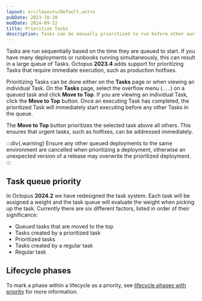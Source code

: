 ```yaml
---
layout: src/layouts/Default.astro
pubDate: 2023-10-20
modDate: 2024-09-12
title: Prioritize Tasks
description: Tasks can be manually prioritized to run before other earlier queued tasks.
---
```


Tasks are run sequentially based on the time they are queued to start. If you have many deployments or runbooks running simultaneously, this can result in a large queue of Tasks. Octopus **2023.4** adds support for prioritizing Tasks that require immediate execution, such as production hotfixes.

Prioritizing Tasks can be done either on the **Tasks** page or when viewing an individual Task. On the **Tasks** page, select the overflow menu (`...`) on a queued task and click **Move to Top**. If you are viewing an individual Task, click the **Move to Top** button. Once an executing Task has completed, the prioritized Task will immediately start executing before any other Tasks in the queue.

The **Move to Top** button prioritizes the selected task above all others. This ensures that urgent tasks, such as hotfixes, can be addressed immediately.

:::div{.warning}
Ensure any other queued deployments to the same environment are cancelled when prioritizing a deployment, otherwise an unexpected version of a release may overwrite the prioritized deployment.
:::

## Task queue priority
In Octopus **2024.2** we have redesigned the task system. Each task will be assigned a weight and the task queue will evaluate the weight when picking up the task. Currently there are six different factors, listed in order of their significance:
* Queued tasks that are moved to the top
* Tasks created by a prioritized task
* Prioritized tasks
* Tasks created by a regular task
* Regular task


## Lifecycle phases
To mark a phase within a lifecycle as a priority, see [lifecycle phases with priority](/docs/releases/lifecycles#phases-with-priority) for more information. 
